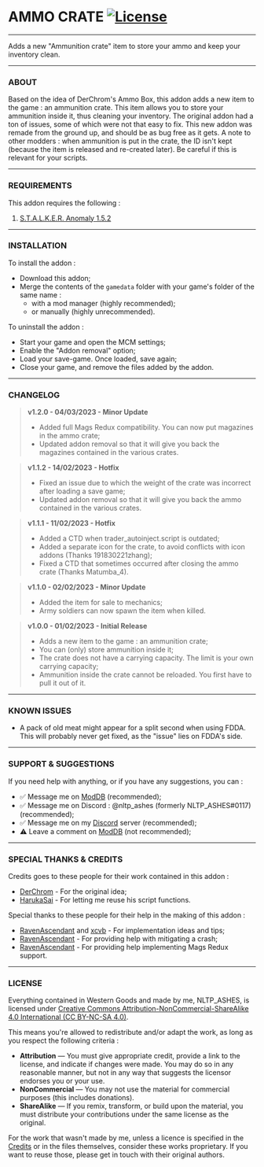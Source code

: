# AMMO CRATE [![License](https://licensebuttons.net/l/by-nc-sa/4.0/88x31.png)](https://creativecommons.org/licenses/by-nc-sa/4.0/)

---

Adds a new "Ammunition crate" item to store your ammo and keep your inventory clean.

---

### ABOUT

Based on the idea of DerChrom's Ammo Box, this addon adds a new item to the game : an ammunition crate. This item allows you to store your ammunition inside it, thus cleaning your inventory.
The original addon had a ton of issues, some of which were not that easy to fix. This new addon was remade from the ground up, and should be as bug free as it gets.
A note to other modders : when ammunition is put in the crate, the ID isn't kept (because the item is released and re-created later). Be careful if this is relevant for your scripts.

---

### REQUIREMENTS
This addon requires the following :
1. [S.T.A.L.K.E.R. Anomaly 1.5.2](https://www.moddb.com/mods/stalker-anomaly/downloads/stalker-anomaly-151-to-152)

---

### INSTALLATION

To install the addon :
- Download this addon;
- Merge the contents of the `gamedata` folder with your game's folder of the same name :
  - with a mod manager (highly recommended);
  - or manually (highly unrecommended).

To uninstall the addon :
- Start your game and open the MCM settings;
- Enable the "Addon removal" option;
- Load your save-game. Once loaded, save again;
- Close your game, and remove the files added by the addon.

---

### CHANGELOG

> **v1.2.0 - 04/03/2023 - Minor Update**
> - Added full Mags Redux compatibility. You can now put magazines in the ammo crate;
> - Updated addon removal so that it will give you back the magazines contained in the various crates.

> **v1.1.2 - 14/02/2023 - Hotfix**
> - Fixed an issue due to which the weight of the crate was incorrect after loading a save game;
> - Updated addon removal so that it will give you back the ammo contained in the various crates.

> **v1.1.1 - 11/02/2023 - Hotfix**
> - Added a CTD when trader_autoinject.script is outdated;
> - Added a separate icon for the crate, to avoid conflicts with icon addons (Thanks 191830221zhang);
> - Fixed a CTD that sometimes occurred after closing the ammo crate (Thanks Matumba_4).

> **v1.1.0 - 02/02/2023 - Minor Update**
> - Added the item for sale to mechanics;
> - Army soldiers can now spawn the item when killed.

> **v1.0.0 - 01/02/2023 - Initial Release**
> - Adds a new item to the game : an ammunition crate;
> - You can (only) store ammunition inside it;
> - The crate does not have a carrying capacity. The limit is your own carrying capacity;
> - Ammunition inside the crate cannot be reloaded. You first have to pull it out of it.

---

### KNOWN ISSUES

- A pack of old meat might appear for a split second when using FDDA. This will probably never get fixed, as the "issue" lies on FDDA's side.

---

### SUPPORT & SUGGESTIONS

If you need help with anything, or if you have any suggestions, you can :
- ✅ Message me on [ModDB](https://www.moddb.com/members/nltp-ashes) (recommended);
- ✅ Message me on Discord : @nltp_ashes (formerly NLTP_ASHES#0117) (recommended);
- ✅ Message me on my [Discord](https://discord.gg/7Z8S2qg) server (recommended);
- ⚠️ Leave a comment on [ModDB](https://www.moddb.com/mods/stalker-anomaly/addons/ammo-crate/) (not recommended);

---

### SPECIAL THANKS & CREDITS

Credits goes to these people for their work contained in this addon :
- [DerChrom](https://www.moddb.com/members/na4448334) - For the original idea;
- [HarukaSai](https://www.moddb.com/members/funkypunk) - For letting me reuse his script functions.

Special thanks to these people for their help in the making of this addon :
- [RavenAscendant](https://www.moddb.com/members/ravenascendant) and [xcvb](https://www.moddb.com/members/bvcx) - For implementation ideas and tips;
- [RavenAscendant](https://www.moddb.com/members/ravenascendant) - For providing help with mitigating a crash;
- [RavenAscendant](https://www.moddb.com/members/ravenascendant) - For providing help implementing Mags Redux support.

---

### LICENSE

Everything contained in Western Goods and made by me, NLTP_ASHES, is licensed under [Creative Commons Attribution-NonCommercial-ShareAlike 4.0 International (CC BY-NC-SA 4.0)](https://creativecommons.org/licenses/by-nc-sa/4.0/).

This means you're allowed to redistribute and/or adapt the work, as long as you respect the following criteria :
- **Attribution** — You must give appropriate credit, provide a link to the license, and indicate if changes were made. You may do so in any reasonable manner, but not in any way that suggests the licensor endorses you or your use.
- **NonCommercial** — You may not use the material for commercial purposes (this includes donations).
- **ShareAlike** — If you remix, transform, or build upon the material, you must distribute your contributions under the same license as the original.

For the work that wasn't made by me, unless a licence is specified in the [Credits](#special-thanks--credits) or in the files themselves, consider these works proprietary. If you want to reuse those, please get in touch with their original authors.
